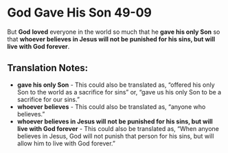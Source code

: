 God Gave His Son 49-09
========================


But **God** **loved** everyone in the world so much that he **gave his
only Son** so that **whoever believes in Jesus will not be punished for
his sins, but will live with God forever**.

Translation Notes:
------------------

-   **gave his only Son** - This could also be translated as, “offered
    his only Son to the world as a sacrifice for sins” or, “gave us
    his only Son to be a sacrifice for our sins.”
-   **whoever believes** - This could also be translated as, “anyone who
    believes.”
-   **whoever believes in Jesus will not be punished for his sins, but
    will live with God forever** - This could also be translated as,
    “When anyone believes in Jesus, God will not punish that person
    for his sins, but will allow him to live with God forever.”

